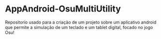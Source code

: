 # AppAndroid-OsuMultiUtility
Repositorio usado para a criação de um projeto sobre um aplicativo android que permite a simulação de um teclado e um tablet digital, focado no jogo Osu!
